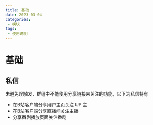 ```yaml
---
title: 基础
date: 2023-03-04
categories:
 - 模块
tags:
 - 使用说明
---
```


# 基础

## 私信
未避免误触发，群组中不能使用分享链接来关注的功能，以下为私信特有

* 在B站客户端分享用户主页关注 UP 主
* 在B站客户端分享直播间关注主播
* 分享番剧播放页面关注番剧

